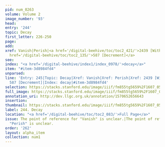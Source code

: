 ```yaml
---
pid: num_0263
volume: Volume 2
image_number: '93'
head: 
entry: '244'
topic: Decay
first_letter: 226-250
page: 
add: 
xref: Vanish|Perish|<a href='/digital-beehive/toc/toc2_421/'>2439 [Wither]</a>|<a
  href='/digital-beehive/toc/toc2_135/'>587 [Decrement]</a>
see: 
index: "<a href='/digital-beehive/index1/index_0978/'>decay</a>"
item: "#item-3d8984fd4"
unparsed: 
line: 'Entry: 245|Topic: Decay|Xref: Vanish|Xref: Perish|Xref: 2439 [Wither]|Xref:
  587 [Decrement]|Index: decay|#item-3d8984fd4'
selection: https://stacks.stanford.edu/image/iiif/fm855tg5659%2F1607_0560/316,4422,2996,626/full/0/default.jpg
full_image: https://stacks.stanford.edu/image/iiif/fm855tg5659%2F1607_0560/full/full/0/default.jpg
annotation_uri: http://dev.llgc.org.uk/annotation/1570652656643
insertion: 
thumbnail: https://stacks.stanford.edu/image/iiif/fm855tg5659%2F1607_0560/316,4422,600,180/250,/0/default.jpg
label: 244. Decay
location: "<a href='/digital-beehive/toc/toc2_083/'>Full Page</a>"
issue: The point of reference for "Vanish" is unclear.|The point of reference for
  "Perish" is unclear.
order: '262'
layout: alpha_item
collection: num1
---
```


